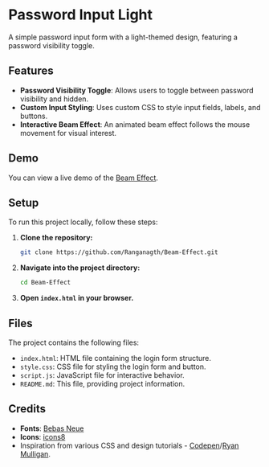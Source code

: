 # Password Input Light

A simple password input form with a light-themed design, featuring a password visibility toggle.

## Features

- **Password Visibility Toggle**: Allows users to toggle between password visibility and hidden.
- **Custom Input Styling**: Uses custom CSS to style input fields, labels, and buttons.
- **Interactive Beam Effect**: An animated beam effect follows the mouse movement for visual interest.

## Demo

You can view a live demo of the [Beam Effect](http://beem-effect.xtgem.com/).

## Setup

To run this project locally, follow these steps:

1. **Clone the repository:**

   ```bash
   git clone https://github.com/Ranganagth/Beam-Effect.git
   ```

2. **Navigate into the project directory:**

   ```bash
   cd Beam-Effect
   ```

3. **Open `index.html` in your browser.**

## Files

The project contains the following files:

- `index.html`: HTML file containing the login form structure.
- `style.css`: CSS file for styling the login form and button.
- `script.js`: JavaScript file for interactive behavior.
- `README.md`: This file, providing project information.

## Credits

- **Fonts**: [Bebas Neue](https://fonts.google.com/specimen/Bebas+Neue)
- **Icons**: [icons8](https://icons8.com/icons/set/r)
- Inspiration from various CSS and design tutorials - [Codepen](https://codepen.io/)/[Ryan Mulligan](https://codepen.io/hexagoncircle).
